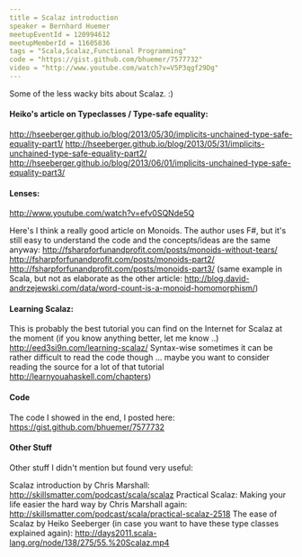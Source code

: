 ```yaml
---
title = Scalaz introduction
speaker = Bernhard Huemer
meetupEventId = 120994612
meetupMemberId = 11605836
tags = "Scala,Scalaz,Functional Programming"
code = "https://gist.github.com/bhuemer/7577732"
video = "http://www.youtube.com/watch?v=V5P3qgf29Dg"
---
```

Some of the less wacky bits about Scalaz. :)

#### Heiko's article on Typeclasses / Type-safe equality: #### 
<http://hseeberger.github.io/blog/2013/05/30/implicits-unchained-type-safe-equality-part1/>
<http://hseeberger.github.io/blog/2013/05/31/implicits-unchained-type-safe-equality-part2/>
<http://hseeberger.github.io/blog/2013/06/01/implicits-unchained-type-safe-equality-part3/>

#### Lenses: ####
<http://www.youtube.com/watch?v=efv0SQNde5Q>

Here's I think a really good article on Monoids. The author uses F#, but it's still easy to understand the code and the concepts/ideas are the same anyway:
<http://fsharpforfunandprofit.com/posts/monoids-without-tears/>
<http://fsharpforfunandprofit.com/posts/monoids-part2/>
<http://fsharpforfunandprofit.com/posts/monoids-part3/>
(same example in Scala, but not as elaborate as the other article: <http://blog.david-andrzejewski.com/data/word-count-is-a-monoid-homomorphism/>)

#### Learning Scalaz: #### 
This is probably the best tutorial you can find on the Internet for Scalaz at the moment (if you know anything better, let me know ..)
<http://eed3si9n.com/learning-scalaz/> 
Syntax-wise sometimes it can be rather difficult to read the code though ... maybe you want to consider reading the source for a lot of that tutorial <http://learnyouahaskell.com/chapters>) 

#### Code ####
The code I showed in the end, I posted here: 
<https://gist.github.com/bhuemer/7577732>

#### Other Stuff ####
Other stuff I didn't mention but found very useful:

Scalaz introduction by Chris Marshall: <http://skillsmatter.com/podcast/scala/scalaz>
Practical Scalaz: Making your life easier the hard way by Chris Marshall again: <http://skillsmatter.com/podcast/scala/practical-scalaz-2518>
The ease of Scalaz by Heiko Seeberger (in case you want to have these type classes explained again): <http://days2011.scala-lang.org/node/138/275/55.%20Scalaz.mp4>
